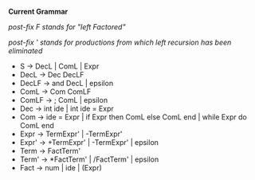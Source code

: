 <strong> Current Grammar </strong>
<p>
<i>
    post-fix F stands for "left Factored" 
</i>
</p>
<p>
<i>
post-fix ' stands for productions from which left recursion has been eliminated 
</i>
</p>

- S -> DecL | ComL | Expr
- DecL -> Dec DecLF
- DecLF -> and DecL | epsilon
- ComL -> Com ComLF
- ComLF -> ; ComL | epsilon
- Dec -> int ide | int ide = Expr
- Com -> ide = Expr | if Expr then ComL else ComL end
         | while Expr do ComL end
- Expr -> TermExpr' | -TermExpr'
- Expr' -> +TermExpr' | -TermExpr' | epsilon
- Term -> FactTerm'
- Term' -> *FactTerm' | /FactTerm' | epsilon
- Fact -> num | ide | (Expr)

